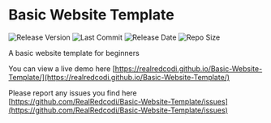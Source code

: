 

# Basic Website Template

![Release Version](https://img.shields.io/github/v/release/RealRedcodi/Basic-Website-Template)
![Last Commit](https://img.shields.io/github/last-commit/RealRedcodi/Basic-Website-Template)
![Release Date](https://img.shields.io/github/release-date/RealRedcodi/Basic-Website-Template)
![Repo Size](https://img.shields.io/github/repo-size/RealRedcodi/Basic-Website-Template)

A basic website template for beginners

You can view a live demo here [https://realredcodi.github.io/Basic-Website-Template/](https://realredcodi.github.io/Basic-Website-Template/)

Please report any issues you find here [https://github.com/RealRedcodi/Basic-Website-Template/issues](https://github.com/RealRedcodi/Basic-Website-Template/issues)
